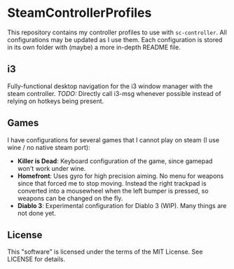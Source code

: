 # SteamControllerProfiles

This repository contains my controller profiles to use with `sc-controller`. All configurations may be updated as I use them. Each configuration is stored in its own folder with (maybe) a more in-depth README file.

## i3 

Fully-functional desktop navigation for the i3 window manager with the steam controller. *TODO:* Directly call i3-msg whenever possible instead of relying on hotkeys being present.

## Games

I have configurations for several games that I cannot play on steam (I use wine / no native steam port):

- **Killer is Dead**: Keyboard configuration of the game, since gamepad won't work under wine.
- **Homefront**: Uses gyro for high precision aiming. No menu for weapons since that forced me to stop moving. Instead the right trackpad is converted into a mousewheel when the left bumper is pressed, so weapons can be changed on the fly.
- **Diablo 3**: Experimental configuration for Diablo 3 (WIP). Many things are not done yet.

## License

This "software" is licensed under the terms of the MIT License. See LICENSE for details.
